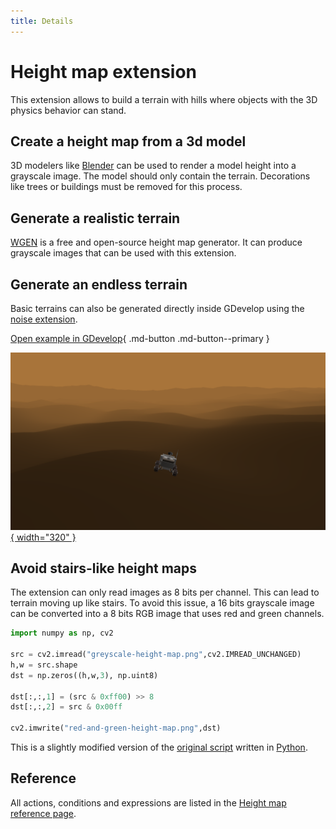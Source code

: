 ```yaml
---
title: Details
---
```

# Height map extension

This extension allows to build a terrain with hills where objects with the 3D physics behavior can stand.


## Create a height map from a 3d model

3D modelers like [Blender](https://www.blender.org/) can be used to render a model height into a grayscale image. The model should only contain the terrain. Decorations like trees or buildings must be removed for this process.


## Generate a realistic terrain

[WGEN](https://github.com/jice-nospam/wgen) is a free and open-source height map generator. It can produce grayscale images that can be used with this extension.


## Generate an endless terrain

Basic terrains can also be generated directly inside GDevelop using the [noise extension](/gdevelop5/extensions/noise).

[Open example in GDevelop](https://editor.gdevelop.io/?project=example://3d-endless-terrain){ .md-button .md-button--primary }

[![](endless-terrain.png){ width="320" }](https://editor.gdevelop.io/?project=example://3d-endless-terrain)


## Avoid stairs-like height maps

The extension can only read images as 8 bits per channel. This can lead to terrain moving up like stairs. To avoid this issue, a 16 bits grayscale image can be converted into a 8 bits RGB image that uses red and green channels.

```Python
import numpy as np, cv2

src = cv2.imread("greyscale-height-map.png",cv2.IMREAD_UNCHANGED)
h,w = src.shape
dst = np.zeros((h,w,3), np.uint8)

dst[:,:,1] = (src & 0xff00) >> 8
dst[:,:,2] = src & 0x00ff

cv2.imwrite("red-and-green-height-map.png",dst)
```

This is a slightly modified version of the [original script](https://gist.github.com/companje/85e94ea96629ddaf1219f137b225fd69) written in [Python](https://www.python.org/).


## Reference

All actions, conditions and expressions are listed in the [Height map reference page](..).
